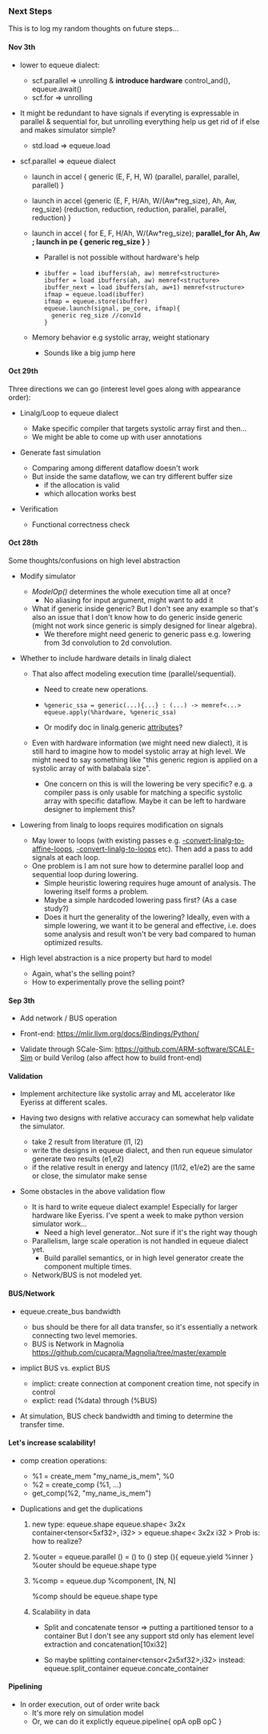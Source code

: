 ### Next Steps

This is to log my random thoughts on future steps...

#### Nov 3th

- lower to equeue dialect:
  - scf.parallel => unrolling & **introduce hardware** control_and(), equeue.await()
  - scf.for => unrolling
- It might be redundant to have signals if everyting is expressable in parallel & sequential for, but unrolling everything help us get rid of if else and makes simulator simple?
  - std.load => equeue.load
  
- scf.parallel => equeue dialect

  - launch in accel { generic (E, F, H, W) (parallel, parallel, parallel, parallel) }

  - launch in accel {generic (E, F, H/Ah, W/(Aw*reg_size), Ah, Aw, reg_size) (reduction, reduction, reduction, parallel, parallel, reduction) }

  - launch in accel { for E, F, H/Ah, W/(Aw*reg_size); **parallel_for Ah, Aw ; launch in pe { generic reg_size }** } 

    - Parallel is not possible without hardware's help

    - ```mlir
      ibuffer = load ibuffers(ah, aw) memref<structure> 
      ibuffer = load ibuffers(ah, aw) memref<structure> 
      ibuffer_next = load ibuffers(ah, aw+1) memref<structure>
      ifmap = equeue.load(ibuffer)
      ifmap = equeue.store(ibuffer)
      equeue.launch(signal, pe_core, ifmap){
      	generic reg_size //conv1d
      }
      ```

  - Memory behavior e.g systolic array, weight stationary

    - Sounds like a big jump here



#### Oct 29th

Three directions we can go (interest level goes along with appearance order):

- Linalg/Loop to equeue dialect
  - Make specific compiler that targets systolic array first and then...
  - We might be able to come up with user annotations

- Generate fast simulation
  - Comparing among different dataflow doesn't work
  - But inside the same dataflow, we can try different buffer size 
    - if the allocation is valid
    - which allocation works best

- Verification
  - Functional correctness check

#### Oct 28th

Some thoughts/confusions on high level abstraction

- Modify simulator

  - *ModelOp()* determines the whole execution time all at once? 
    - No aliasing for input argument, might want to add it
  - What if generic inside generic? But I don't see any example so that's also an issue that I don't know how to do generic inside generic (might not work since generic is simply designed for linear algebra). 
    - We therefore might need generic to generic pass  e.g. lowering from 3d convolution to 2d convolution.

- Whether to include hardware details in linalg dialect

  - That also affect modeling execution time (parallel/sequential).

    - Need to create new operations. 

    - ```mlir
      %generic_ssa = generic(...){...} : (...) -> memref<...>
      equeue.apply(%hardware, %generic_ssa) 
      ```

    -  Or modify doc in linalg.generic [attributes](https://mlir.llvm.org/docs/Dialects/Linalg/#attributes-3)?

  - Even with hardware information (we might need new dialect), it is still hard to imagine how to model systolic array at high level. We might need to say something like "this generic region is applied on a systolic array of with balabala size". 

    - One concern on this is will the lowering be very specific? e.g. a compiler pass is only usable for matching a specific systolic array with specific dataflow. Maybe it can be left to hardware designer to implement this? 

- Lowering from linalg to loops requires modification on signals

  - May lower to loops (with existing passes e.g. [-convert-linalg-to-affine-loops](https://mlir.llvm.org/docs/Passes/#-convert-linalg-to-affine-loops-lower-the-operations-from-the-linalg-dialect-into-affine-loops), [-convert-linalg-to-loops](https://mlir.llvm.org/docs/Passes/#-convert-linalg-to-loops-lower-the-operations-from-the-linalg-dialect-into-loops) etc). Then add a pass to add signals at each loop.
  - One problem is I am not sure how to determine parallel loop and sequential loop during lowering. 
    - Simple heuristic lowering requires huge amount of analysis. The lowering itself forms a problem.
    - Maybe a simple hardcoded lowering pass first? (As a case study?) 
    - Does it hurt the generality of the lowering? Ideally, even with a simple lowering, we want it to be general and effective, i.e. does some analysis and result won't be very bad compared to human optimized results.

- High level abstraction is a nice property but hard to model
  - Again, what's the selling point? 
  - How to experimentally prove the selling point?



#### Sep 3th

- Add network / BUS operation

- Front-end: https://mlir.llvm.org/docs/Bindings/Python/
- Validate through SCale-Sim: https://github.com/ARM-software/SCALE-Sim or build Verilog (also affect how to build front-end)

#### Validation

- Implement architecture like systolic array and ML accelerator like Eyeriss at different scales. 

- Having two designs with relative accuracy can somewhat help validate the simulator.
  - take 2 result from literature (l1, l2)
  - write the designs in equeue dialect, and then run equeue simulator generate two results (e1,e2)
  - if the relative result in energy and latency (l1/l2, e1/e2) are the same or close, the simulator make sense

- Some obstacles in the above validation flow
  - It is hard to write equeue dialect example! Especially for larger hardware like Eyeriss. I've spent a week to make python version simulator work...
    - Need a high level generator...Not sure if it's the right way though
  - Parallelism, large scale operation is not handled in equeue dialect yet.
    - Build parallel semantics, or in high level generator create the component multiple times.
  - Network/BUS is not modeled yet.

#### BUS/Network

- equeue.create_bus bandwidth
  - bus should be there for all data transfer, so it's essentially a network connecting two level memories.
  - BUS is Network in Magnolia
    https://github.com/cucapra/Magnolia/tree/master/example

- implict BUS vs. explict BUS
  - implict: create connection at component creation time, not specify in control
  - explict: read (%data) through (%BUS)

- At simulation, BUS check bandwidth and timing to determine the transfer time.

#### Let's increase scalability!

- comp creation operations:
  - %1 = create_mem "my_name_is_mem", %0
  - %2 = create_comp (%1, ...)
  - get_comp(%2, "my_name_is_mem") 

- Duplications and get the duplications

  1. new type:  equeue.shape
     equeue.shape< 3x2x container<tensor<5xf32>, i32> >
     equeue.shape< 3x2x i32 >
     Prob is: how to realize?

  2. %outer = equeue.parallel () = () to () step (){
         equeue.yield %inner
     }
     %outer should be equeue.shape type

  3. %comp = equeue.dup %component, [N, N]

     %comp should be equeue.shape type

  4. Scalability in data

     - Split and concatenate tensor => putting a partitioned tensor to a container
       But I don't see any support
       std only has element level extraction and concatenation[10xi32]

     - So maybe splitting container<tensor<2x5xf32>,i32> instead:
       equeue.split_container
       equeue.concate_container

#### Pipelining  

- In order execution, out of order write back
  - It's more rely on simulation model
  - Or, we can do it explictly
    equeue.pipeline{
    	opA 
    	opB
    	opC
    }




